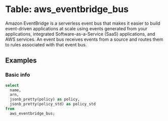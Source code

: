 # Table: aws_eventbridge_bus

Amazon EventBridge is a serverless event bus that makes it easier to build event-driven applications at scale using events generated from your applications, integrated Software-as-a-Service (SaaS) applications, and AWS services. An event bus receives events from a source and routes them to rules associated with that event bus.

## Examples

### Basic info

```sql
select
  name,
  arn,
  jsonb_pretty(policy) as policy,
  jsonb_pretty(policy_std) as policy_std
from
  aws_eventbridge_bus;
```
